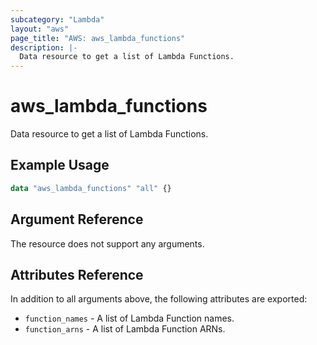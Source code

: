 ```yaml
---
subcategory: "Lambda"
layout: "aws"
page_title: "AWS: aws_lambda_functions"
description: |-
  Data resource to get a list of Lambda Functions.
---
```


# aws_lambda_functions

Data resource to get a list of Lambda Functions.

## Example Usage

```terraform
data "aws_lambda_functions" "all" {}
```

## Argument Reference

The resource does not support any arguments.

## Attributes Reference

In addition to all arguments above, the following attributes are exported:

* `function_names` - A list of Lambda Function names.
* `function_arns` - A list of Lambda Function ARNs.
